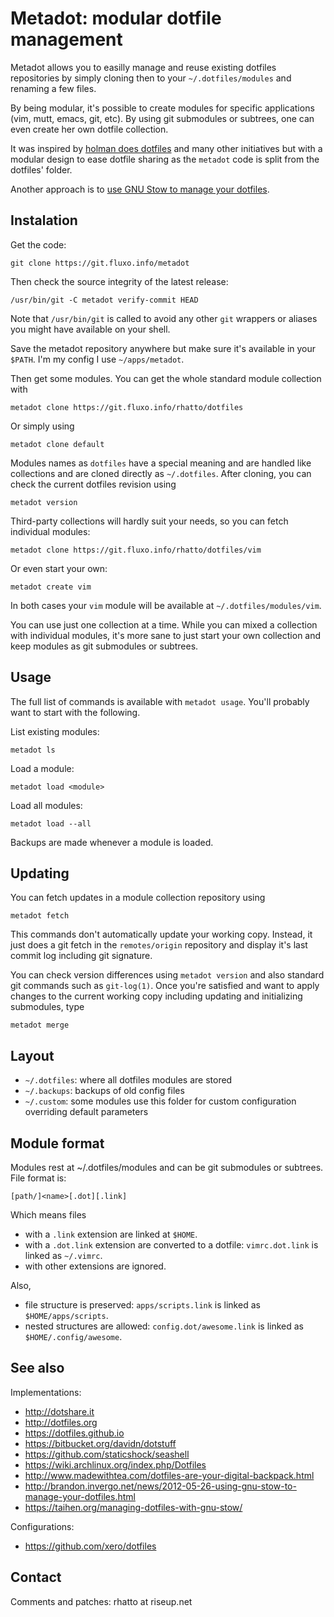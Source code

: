 Metadot: modular dotfile management
===================================

Metadot allows you to easilly manage and reuse existing dotfiles repositories
by simply cloning then to your `~/.dotfiles/modules` and renaming a few files.

By being modular, it's possible to create modules for specific applications
(vim, mutt, emacs, git, etc). By using git submodules or subtrees, one can even
create her own dotfile collection.

It was inspired by [holman does dotfiles](https://github.com/holman/dotfiles)
and many other initiatives but with a modular design to ease dotfile sharing as
the `metadot` code is split from the dotfiles' folder.

Another approach is to [use GNU Stow to manage your dotfiles](http://brandon.invergo.net/news/2012-05-26-using-gnu-stow-to-manage-your-dotfiles.html).

Instalation
-----------

Get the code:

    git clone https://git.fluxo.info/metadot

Then check the source integrity of the latest release:

    /usr/bin/git -C metadot verify-commit HEAD

Note that `/usr/bin/git` is called to avoid any other `git` wrappers or aliases
you might have available on your shell.

Save the metadot repository anywhere but make sure it's available in your `$PATH`.
I'm my config I use `~/apps/metadot`.

Then get some modules. You can get the whole standard module collection with

    metadot clone https://git.fluxo.info/rhatto/dotfiles

Or simply using

    metadot clone default

Modules names as `dotfiles` have a special meaning and are handled like collections
and are cloned directly as `~/.dotfiles`. After cloning, you can check the current
dotfiles revision using

    metadot version

Third-party collections will hardly suit your needs, so you can fetch individual
modules:

    metadot clone https://git.fluxo.info/rhatto/dotfiles/vim

Or even start your own:

    metadot create vim

In both cases your `vim` module will be available at `~/.dotfiles/modules/vim`.

You can use just one collection at a time. While you can mixed a collection with
individual modules, it's more sane to just start your own collection and keep
modules as git submodules or subtrees.

Usage
-----

The full list of commands is available with `metadot usage`. You'll probably want
to start with the following.

List existing modules:

    metadot ls

Load a module:

    metadot load <module>

Load all modules:

    metadot load --all

Backups are made whenever a module is loaded.

Updating
--------

You can fetch updates in a module collection repository using

    metadot fetch

This commands don't automatically update your working copy. Instead, it just
does a git fetch in the `remotes/origin` repository and display it's last
commit log including git signature.

You can check version differences using `metadot version` and also standard
git commands such as `git-log(1)`. Once you're satisfied and want to apply
changes to the current working copy including updating and initializing
submodules, type

    metadot merge

Layout
------

- `~/.dotfiles`: where all dotfiles modules are stored
- `~/.backups`: backups of old config files
- `~/.custom`: some modules use this folder for custom configuration overriding default parameters

Module format
-------------

Modules rest at ~/.dotfiles/modules and can be git submodules or subtrees. File format is:

    [path/]<name>[.dot][.link]

Which means files

- with a `.link` extension are linked at `$HOME`.
- with a `.dot.link` extension are converted to a dotfile: `vimrc.dot.link` is linked as `~/.vimrc`.
- with other extensions are ignored.

Also,

- file structure is preserved: `apps/scripts.link` is linked as `$HOME/apps/scripts`.
- nested structures are allowed: `config.dot/awesome.link` is linked as `$HOME/.config/awesome`.

See also
--------

Implementations:

* http://dotshare.it
* http://dotfiles.org
* https://dotfiles.github.io
* https://bitbucket.org/davidn/dotstuff
* https://github.com/staticshock/seashell
* https://wiki.archlinux.org/index.php/Dotfiles
* http://www.madewithtea.com/dotfiles-are-your-digital-backpack.html
* http://brandon.invergo.net/news/2012-05-26-using-gnu-stow-to-manage-your-dotfiles.html
* https://taihen.org/managing-dotfiles-with-gnu-stow/

Configurations:

* https://github.com/xero/dotfiles

Contact
-------

Comments and patches: rhatto at riseup.net
